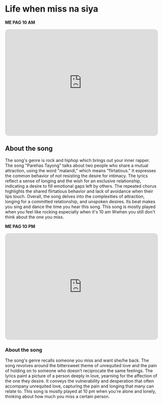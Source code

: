 # Life when miss na siya
**ME PAG 10 AM**
<iframe style="border-radius:12px" src="https://open.spotify.com/embed/album/3as5iLN6ugZO7Kz4xVaHdk?utm_source=generator" width="100%" height="352" frameBorder="0" allowfullscreen="" allow="autoplay; clipboard-write; encrypted-media; fullscreen; picture-in-picture" loading="lazy"></iframe>

## About the song
The song's genre is rock and hiphop which brings out your inner rapper. The song "Parehas Tayong" talks about two people who share a mutual attraction, using the word "malandi," which means "flirtatious." It expresses the common behavior of not resisting the desire for intimacy. The lyrics reflect a sense of longing and the wish for an exclusive relationship, indicating a desire to fill emotional gaps left by others. The repeated chorus highlights the shared flirtatious behavior and lack of avoidance when their lips touch. Overall, the song delves into the complexities of attraction, longing for a committed relationship, and unspoken desires. Its beat makes you sing and dance the time you hear this song. This song is mostly played when you feel like rocking especially when it's 10 am Wwhen you still don't think about the one you miss. 

**ME PAG 1O PM**
<iframe style="border-radius:12px" src="https://open.spotify.com/embed/track/69u8qQcaA3o0A7Ko87juqp?utm_source=generator" width="100%" height="352" frameBorder="0" allowfullscreen="" allow="autoplay; clipboard-write; encrypted-media; fullscreen; picture-in-picture" loading="lazy"></iframe>

### About the song 
The song's genre recalls someone you miss and want she/he back. The song revolves around the bittersweet theme of unrequited love and the pain of holding on to someone who doesn’t reciprocate the same feelings. The lyrics paint a picture of a person deeply in love, yearning for the affection of the one they desire. It conveys the vulnerability and desperation that often accompany unrequited love, capturing the pain and longing that many can relate to. This song is mostly played at 10 pm when you're alone and lonely, thinking about how much you miss a certain person.


